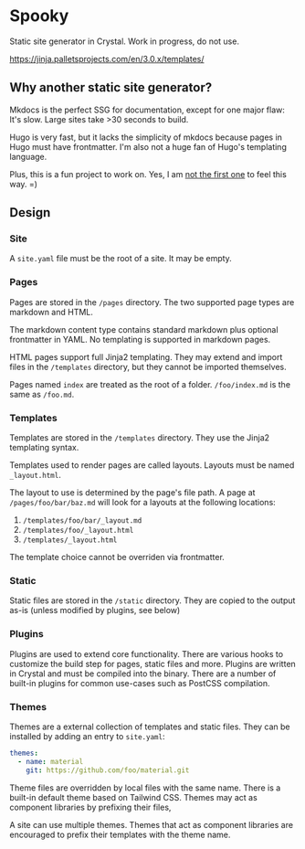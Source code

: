 # Spooky

Static site generator in Crystal. Work in progress, do not use.

https://jinja.palletsprojects.com/en/3.0.x/templates/

## Why another static site generator?

Mkdocs is the perfect SSG for documentation, except for one major flaw: It's slow. Large sites take >30 seconds to build.

Hugo is very fast, but it lacks the simplicity of mkdocs because pages in Hugo must have frontmatter. I'm also not a huge fan of Hugo's templating language.

Plus, this is a fun project to work on. Yes, I am [not the first one](https://jamstack.org/generators/) to feel this way. =)

## Design

### Site

A `site.yaml` file must be the root of a site. It may be empty.

### Pages

Pages are stored in the `/pages` directory. The two supported page types are markdown and HTML.

The markdown content type contains standard markdown plus optional frontmatter in YAML. No templating is supported in markdown pages.

HTML pages support full Jinja2 templating. They may extend and import files in the `/templates` directory, but they cannot be imported themselves.

Pages named `index` are treated as the root of a folder. `/foo/index.md` is the same as `/foo.md`.

### Templates

Templates are stored in the `/templates` directory. They use the Jinja2 templating syntax.

Templates used to render pages are called layouts. Layouts must be named `_layout.html`.

The layout to use is determined by the page's file path. A page at `/pages/foo/bar/baz.md` will look for a layouts at the following locations:

1. `/templates/foo/bar/_layout.md`
1. `/templates/foo/_layout.html`
1. `/templates/_layout.html`

The template choice cannot be overriden via frontmatter.

### Static

Static files are stored in the `/static` directory. They are copied to the output as-is (unless modified by plugins, see below)

### Plugins

Plugins are used to extend core functionality. There are various hooks to customize the build step for pages, static files and more.
Plugins are written in Crystal and must be compiled into the binary. There are a number of built-in plugins for common use-cases such as PostCSS compilation.

### Themes

Themes are a external collection of templates and static files. They can be installed by adding an entry to `site.yaml`:

```yaml
themes:
  - name: material
    git: https://github.com/foo/material.git
```

Theme files are overridden by local files with the same name. There is a built-in default theme based on Tailwind CSS.
Themes may act as component libraries by prefixing their files,

A site can use multiple themes. Themes that act as component libraries are encouraged to prefix their templates with the theme name.
